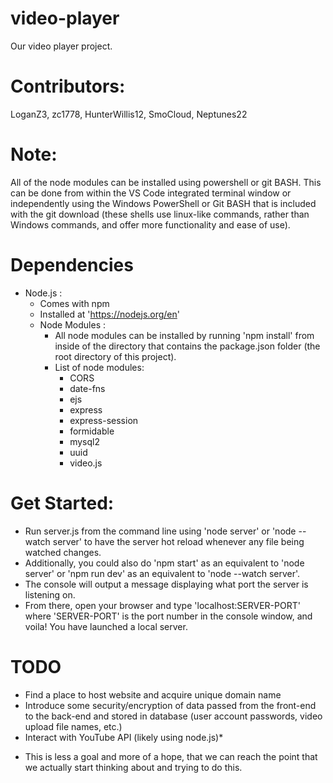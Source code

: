 # video-player
Our video player project.

# Contributors:
LoganZ3, zc1778, HunterWillis12, SmoCloud, Neptunes22

# Note:
All of the node modules can be installed using powershell or git BASH. This can be done from within the VS Code integrated terminal window or independently using the Windows PowerShell or Git BASH that is included with the git download (these shells use linux-like commands, rather than Windows commands, and offer more functionality and ease of use).

# Dependencies
- Node.js : 
    - Comes with npm
    - Installed at 'https://nodejs.org/en'
    - Node Modules :
        - All node modules can be installed by running 'npm install' from inside of the directory that contains the package.json folder (the root directory of this project).
        - List of node modules: 
            - CORS
            - date-fns
            - ejs
            - express
            - express-session
            - formidable
            - mysql2
            - uuid
            - video.js

# Get Started:
- Run server.js from the command line using 'node server' or 'node --watch server' to have the server hot reload whenever any file being watched changes.
- Additionally, you could also do 'npm start' as an equivalent to 'node server' or 'npm run dev' as an equivalent to 'node --watch server'. 
- The console will output a message displaying what port the server is listening on. 
- From there, open your browser and type 'localhost:SERVER-PORT' where 'SERVER-PORT' is the port number in the console window, and voila! You have launched a local server.

# TODO
- Find a place to host website and acquire unique domain name
- Introduce some security/encryption of data passed from the front-end to the back-end and stored in database (user account passwords, video upload file names, etc.)
- Interact with YouTube API (likely using node.js)*



* This is less a goal and more of a hope, that we can reach the point that we actually start thinking about and trying to do this.